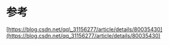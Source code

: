 # 参考

[https://blog.csdn.net/qq\_31156277/article/details/80035430](https://blog.csdn.net/qq_31156277/article/details/80035430)



